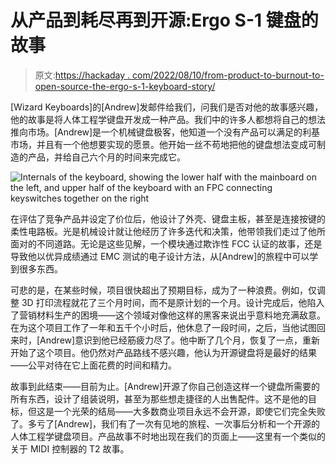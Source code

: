 # 从产品到耗尽再到开源:Ergo S-1 键盘的故事

> 原文:[https://hackaday . com/2022/08/10/from-product-to-burnout-to-open-source-the-ergo-s-1-keyboard-story/](https://hackaday.com/2022/08/10/from-product-to-burnout-to-open-source-the-ergo-s-1-keyboard-story/)

[Wizard Keyboards]的[Andrew]发邮件给我们，问我们是否对他的故事感兴趣，他的故事是将人体工程学键盘开发成一种产品。我们中的许多人都想将自己的想法推向市场。[Andrew]是一个机械键盘极客，他知道一个没有产品可以满足的利基市场，并且有一个他想要实现的愿景。他开始一丝不苟地把他的键盘想法变成可制造的产品，并给自己六个月的时间来完成它。

![ Internals of the keyboard, showing the lower half with the mainboard on the left, and upper half of the keyboard with an FPC connecting keyswitches together on the right](../Images/e11b8e3223f756a2685a3296a30b0478.png)

在评估了竞争产品并设定了价位后，他设计了外壳、键盘主板，甚至是连接按键的柔性电路板。光是机械设计就让他经历了许多迭代和决策，他带领我们走过了他所面对的不同道路。无论是这些见解，一个模块通过欺诈性 FCC 认证的故事，还是导致他以优异成绩通过 EMC 测试的电子设计方法，从[Andrew]的旅程中可以学到很多东西。

可悲的是，在某些时候，项目很快超出了预期目标，成为了一种浪费。例如，仅调整 3D 打印流程就花了三个月时间，而不是原计划的一个月。设计完成后，他陷入了营销材料生产的困境——这个领域对像他这样的黑客来说出乎意料地充满敌意。在为这个项目工作了一年和五千个小时后，他休息了一段时间，之后，当他试图回来时，[Andrew]意识到他已经筋疲力尽了。他中断了几个月，恢复了一点，重新开始了这个项目。他仍然对产品路线不感兴趣，他认为开源键盘将是最好的结果——公平对待在它上面花费的时间和精力。

故事到此结束——目前为止。[Andrew]开源了你自己创造这样一个键盘所需要的所有东西，设计了组装说明，甚至为那些想走捷径的人出售配件。这不是他的目标，但这是一个光荣的结局——大多数商业项目永远不会开源，即使它们完全失败了。多亏了[Andrew]，我们有了一次有见地的旅程、一次事后分析和一个开源的人体工程学键盘项目。产品故事不时地出现在我们的页面上——这里有一个类似的关于 MIDI 控制器的 T2 故事。